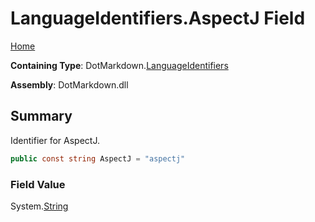 <a name="_top"></a>

# LanguageIdentifiers\.AspectJ Field

[Home](../../../README.md#_top)

**Containing Type**: DotMarkdown\.[LanguageIdentifiers](../README.md#_top)

**Assembly**: DotMarkdown\.dll

## Summary

Identifier for AspectJ\.

```csharp
public const string AspectJ = "aspectj"
```

### Field Value

System\.[String](https://docs.microsoft.com/en-us/dotnet/api/system.string)

